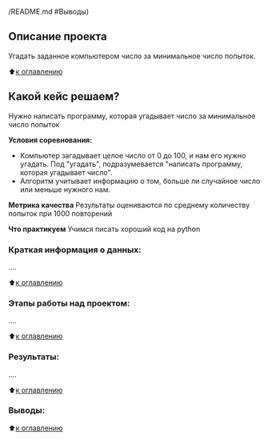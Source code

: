 /README.md #Выводы)

## Описание проекта
Угадать заданное компьютером число за минимальное число попыток.

:arrow_up:[к оглавлению](https://github.com/Ilya-Sed/Gamy/blob/main/project%200/README.md#Оглавление)


## Какой кейс решаем?
Нужно написать программу, которая угадывает число за минимальное число попыток

**Условия соревнования:**
- Компьютер загадывает целое число от 0 до 100, и нам его нужно угадать. Под "угадать", подразумевается "написать программу, которая угадывает число".
- Алгоритм учитывает информацию о том, больше ли случайное число или меньше нужного нам.

**Метрика качества**
Результаты оцениваются по среднему количеству попыток при 1000 повторений

**Что практикуем**
Учимся писать хороший код на python


### Краткая информация о данных:
....

:arrow_up:[к оглавлению](https://github.com/Ilya-Sed/Gamy/blob/main/project%200/README.md#Оглавление)


### Этапы работы над проектом:
....

:arrow_up:[к оглавлению](https://github.com/Ilya-Sed/Gamy/blob/main/project%200/README.md#Оглавление)


### Результаты:
....

:arrow_up:[к оглавлению](https://github.com/Ilya-Sed/Gamy/blob/main/project%200/README.md#Оглавление)


### Выводы:

:arrow_up:[к оглавлению](https://github.com/Ilya-Sed/Gamy/blob/main/project%200/README.md#Оглавление)
